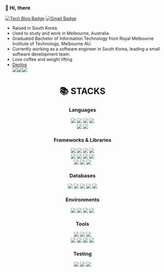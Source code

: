 ### 👋 Hi, there

[![Tech Blog Badge](https://img.shields.io/badge/Blog-CC0000?style=flat-square&logo=Tesla&logoColor=white&link=https://kyong-dev.github.io/)](https://kyong-dev.github.io/) 
[![Gmail Badge](https://img.shields.io/badge/Gmail-d14836?style=flat-square&logo=Gmail&logoColor=white&link=mailto:kyong-dev@gmail.com)](mailto:kyong-dev@gmail.com)


* Raised in South Korea. 
* Used to study and work in Melbourne, Australia.
* Graduated Bachelor of Information Technology from Royal Melbourne Institute of Technology, Melbourne AU.
* Currently working as a software engineer in South Korea, leading a small software development team.
* Love coffee and weight lifting
* <a target="_blank" href="https://kyong-dev.github.io/">Devlog</a><br>
<img src="https://img.shields.io/badge/react-61DAFB?style=for-the-badge&logo=react&logoColor=black"><img src="https://img.shields.io/badge/gatsby-663399?style=for-the-badge&logo=gatsby&logoColor=white"><img src="https://img.shields.io/badge/githubpages-222222?style=for-the-badge&logo=githubpages&logoColor=white">

<div align=center><h1>📚 STACKS</h1></div>

<div align=center> 
  <h3>Languages</h3>
  <img src="https://img.shields.io/badge/python-3776AB?style=for-the-badge&logo=python&logoColor=white"> 
  <img src="https://img.shields.io/badge/javascript-F7DF1E?style=for-the-badge&logo=javascript&logoColor=black"> 
  <img src="https://img.shields.io/badge/php-777BB4?style=for-the-badge&logo=php&logoColor=white"> 
  <img src="https://img.shields.io/badge/java-007396?style=for-the-badge&logo=java&logoColor=white"> 
  <br>
  
  <img src="https://img.shields.io/badge/html5-E34F26?style=for-the-badge&logo=html5&logoColor=white"> 
  <img src="https://img.shields.io/badge/css-1572B6?style=for-the-badge&logo=css3&logoColor=white">
  <br>
  
  <h3>Frameworks & Libraries</h3>
  <img src="https://img.shields.io/badge/django-092E20?style=for-the-badge&logo=django&logoColor=white">
  <img src="https://img.shields.io/badge/flask-000000?style=for-the-badge&logo=flask&logoColor=white">
  <img src="https://img.shields.io/badge/react-61DAFB?style=for-the-badge&logo=react&logoColor=black"> 
  <img src="https://img.shields.io/badge/fastapi-007a6c?style=for-the-badge&logo=fastapi&logoColor=white"> 
  <br>
  <img src="https://img.shields.io/badge/express-000000?style=for-the-badge&logo=express&logoColor=white">
  <img src="https://img.shields.io/badge/node.js-339933?style=for-the-badge&logo=Node.js&logoColor=white">
  <img src="https://img.shields.io/badge/nestjs-%23E0234E.svg?style=for-the-badge&logo=nestjs&logoColor=white">
  <img src="https://img.shields.io/badge/Next.js-000000?style=for-the-badge&logo=Next.js&logoColor=white">
  <br>
  <img src="https://img.shields.io/badge/jquery-0769AD?style=for-the-badge&logo=jquery&logoColor=white">
  <img src="https://img.shields.io/badge/bootstrap-7952B3?style=for-the-badge&logo=bootstrap&logoColor=white">
  <img src="https://img.shields.io/badge/expo-1C1E24?style=for-the-badge&logo=expo&logoColor=#D04A37">
  <br>
  
  <h3>Databases</h3>
  <img src="https://img.shields.io/badge/oracle-F80000?style=for-the-badge&logo=oracle&logoColor=white"> 
  <img src="https://img.shields.io/badge/mysql-4479A1?style=for-the-badge&logo=mysql&logoColor=white"> 
  <img src="https://img.shields.io/badge/mariaDB-003545?style=for-the-badge&logo=mariaDB&logoColor=white"> 
  <img src="https://img.shields.io/badge/mongoDB-47A248?style=for-the-badge&logo=MongoDB&logoColor=white">
  <img src="https://img.shields.io/badge/firebase-FFCA28?style=for-the-badge&logo=firebase&logoColor=white">
  <br>
  
  <h3>Environments</h3>
  <img src="https://img.shields.io/badge/linux-FCC624?style=for-the-badge&logo=linux&logoColor=black"> 
  <img src="https://img.shields.io/badge/ubuntu-ffffff?style=for-the-badge&logo=ubuntu&logoColor=orange"> 
  <img src="https://img.shields.io/badge/amazonaws-232F3E?style=for-the-badge&logo=amazonaws&logoColor=white"> 
  <img src="https://img.shields.io/badge/apache tomcat-F8DC75?style=for-the-badge&logo=apachetomcat&logoColor=black">
  <br>
  
  <h3>Tools</h3>
  <img src="https://img.shields.io/badge/github-181717?style=for-the-badge&logo=github&logoColor=white">
  <img src="https://img.shields.io/badge/git-F05032?style=for-the-badge&logo=git&logoColor=white">
  <img src="https://img.shields.io/badge/fontawesome-339AF0?style=for-the-badge&logo=fontawesome&logoColor=white">
  <br>
  <img src="https://img.shields.io/badge/gatsby-663399?style=for-the-badge&logo=css3&logoColor=white">
  <img src="https://img.shields.io/badge/githubpages-222222?style=for-the-badge&logo=githubpages&logoColor=white">
  <img src="https://img.shields.io/badge/trello-0052CC?style=for-the-badge&logo=trello&logoColor=white">
  <img src="https://img.shields.io/badge/Eclipse-0052CC?style=for-the-badge&logo=Eclipse&logoColor=white">
  
  <h3>Testing</h3>
  <img src="https://img.shields.io/badge/-jest-%23C21325?style=for-the-badge&logo=jest&logoColor=white">
  <img src="https://img.shields.io/badge/-selenium-%43B02A?style=for-the-badge&logo=selenium&logoColor=white">
  <img src="https://img.shields.io/badge/appium-662d91?style=for-the-badge&logo=appium&logoColor=white">
</div>
